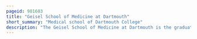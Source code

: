 ```yaml
---
pageid: 981603
title: "Geisel School of Medicine at Dartmouth"
short_summary: "Medical school of Dartmouth College"
description: "The Geisel School of Medicine at Dartmouth is the graduate medical school of Dartmouth College in Hanover, New Hampshire. It was the fourth oldest medical School in the united States founded in 1797 by new England Physician Nathan Smith. It is one of seven medical Schools in the Ivy League."
---
```

